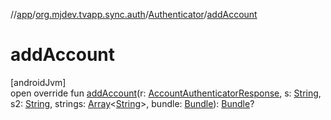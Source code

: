 //[app](../../../index.md)/[org.mjdev.tvapp.sync.auth](../index.md)/[Authenticator](index.md)/[addAccount](add-account.md)

# addAccount

[androidJvm]\
open override fun [addAccount](add-account.md)(r: [AccountAuthenticatorResponse](https://developer.android.com/reference/kotlin/android/accounts/AccountAuthenticatorResponse.html), s: [String](https://kotlinlang.org/api/latest/jvm/stdlib/kotlin/-string/index.html), s2: [String](https://kotlinlang.org/api/latest/jvm/stdlib/kotlin/-string/index.html), strings: [Array](https://kotlinlang.org/api/latest/jvm/stdlib/kotlin/-array/index.html)&lt;[String](https://kotlinlang.org/api/latest/jvm/stdlib/kotlin/-string/index.html)&gt;, bundle: [Bundle](https://developer.android.com/reference/kotlin/android/os/Bundle.html)): [Bundle](https://developer.android.com/reference/kotlin/android/os/Bundle.html)?
